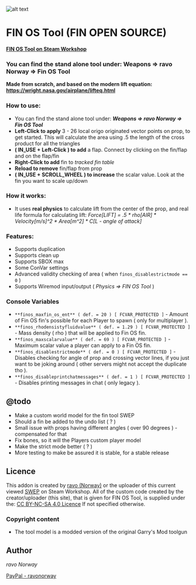 ![alt text](https://repository-images.githubusercontent.com/352235482/93b92c80-90ec-11eb-9efb-7abad5ca096a)
# FIN OS Tool (FIN OPEN SOURCE)

**[FIN OS Tool on Steam Workshop](https://steamcommunity.com/sharedfiles/filedetails/?id=2440349261)**

### You can find the stand alone tool under: **Weapons => ravo Norway => Fin OS Tool**

**Made from scratch, and based on the modern lift equation: https://wright.nasa.gov/airplane/lifteq.html**

### How to use:
* You can find the stand alone tool under: ***Weapons => ravo Norway => Fin OS Tool***
* **Left-Click to apply** 3 - 26 local origo originated vector points on prop, to get started. This will calculate the area using .5 the length of the cross product for all the triangles
* **( IN_USE + Left-Click ) to add** a flap. Connect by clicking on the fin/flap and on the flap/fin
* **Right-Click to add** fin to *tracked fin table*
* **Reload to remove** fin/flap from prop
* **( IN_USE + SCROLL_WHEEL ) to increase** the scalar value. Look at the fin you want to scale up/down

### How it works:
* It uses **real physics** to calculate lift from the center of the prop, and real life formula for calculating lift: *Force[LIFT] = .5 * rho[AIR] * Velocity[m/s]^2 * Area[m^2] * C[L - angle of attack]*

### Features:
* Supports duplication
* Supports clean up
* Supports SBOX max
* Some ConVar settings
* Advanced validity checking of area ( when ```finos_disablestrictmode == 0``` )
* Supports Wiremod input/output ( *Physics => FIN OS Tool* )

### Console Variables
* ```**finos_maxfin_os_ent** ( def. = 20 ) [ FCVAR_PROTECTED ]``` - Amount of Fin OS fin's possible for each Player to spawn ( only for multiplayer ).
* ```**finos_rhodensistyfluidvalue** ( def. = 1.29 ) [ FCVAR_PROTECTED ]``` - Mass density ( rho ) that will be applied to Fin OS fin.
* ```**finos_maxscalarvalue** ( def. = 69 ) [ FCVAR_PROTECTED ]``` - Maximum scalar value a player can apply to a Fin OS fin.
* ```**finos_disablestrictmode** ( def. = 0 ) [ FCVAR_PROTECTED ]``` - Disables checking for angle of prop and crossing vector lines, if you just want to be joking around ( other servers might not accept the duplicate tho ).
* ```**finos_disableprintchatmessages** ( def. = 1 ) [ FCVAR_PROTECTED ]``` - Disables printing messages in chat ( only legacy ).

## @todo
- Make a custom world model for the fin tool SWEP
- Should a fin be added to the undo list ( ? )
- Small issue with props having different angles ( over 90 degrees ) - compensated for that
- Fix bones, so it will the Players custom player model
- Make the strict mode better ( ? )
- More testing to make be assured it is stable, for a stable release

## Licence
This addon is created by [ravo (Norway)](https://steamcommunity.com/sharedfiles/filedetails/?id=1647345157) or the uploader of this current viewed [SWEP](https://steamcommunity.com/sharedfiles/filedetails/?id=2440349261) on Steam Workshop.
All of the custom code created by the creator/uploader (this site), that is given for FIN OS Tool, is supplied under the: [CC BY-NC-SA 4.0 Licence](https://creativecommons.org/licenses/by-nc-sa/4.0/deed.en) If not specified otherwise.

### Copyright content
* The tool model is a modded version of the original Garry's Mod toolgun

## Author
*ravo Norway*

[PayPal - ravonorway](https://paypal.me/ravonorway)
